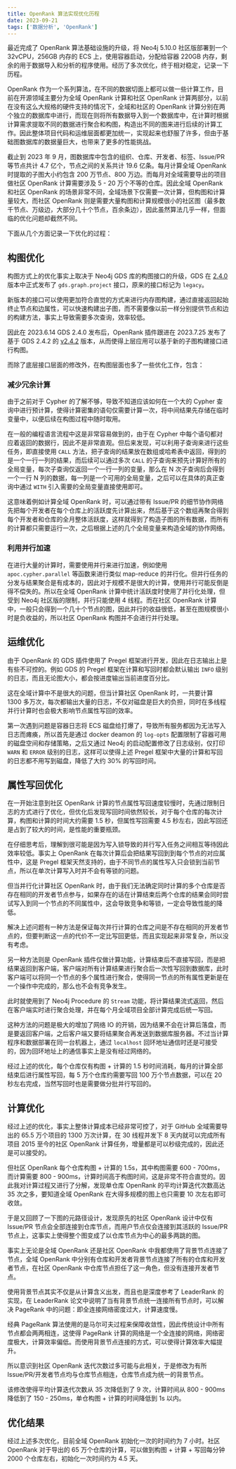 ```yaml
---
title: OpenRank 算法实现优化历程
date: 2023-09-21
tags: ['数据分析', 'OpenRank']
---
```


最近完成了 OpenRank 算法基础设施的升级，将 Neo4j 5.10.0 社区版部署到一个 32vCPU，256GB 内存的 ECS 上，使用容器启动，分配给容器 220GB 内存，剩余的用于数据导入和分析的程序使用。经历了多次优化，终于相对稳定，记录一下历程。

OpenRank 作为一个系列算法，在不同的数据切面上都可以做一些计算工作，目前在开源领域主要分为全域 OpenRank 计算和社区 OpenRank 计算两部分，以前在没有这么大规格的硬件支持的情况下，全域和社区的 OpenRank 计算分别在两个独立的数据库中进行，而现在则将所有数据导入到一个数据库中，在计算时根据计算需求提取不同的数据进行聚合和构图，构造出不同的图来进行后续的计算工作。因此整体项目代码和运维层面都更加统一，实现起来也舒服了许多，但由于基础图数据库的数据量巨大，也带来了更多的性能挑战。

截止到 2023 年 9 月，图数据库中包含的组织、仓库、开发者、标签、Issue/PR 等节点共计 4.7 亿个，节点之间的关系共计 19.6 亿条。每月计算全域 OpenRank 时提取的子图大小约包含 200 万节点、800 万边。而每月对全域需要导出的项目做社区 OpenRank 计算需要涉及 5 - 20 万个不等的仓库。因此全域 OpenRank 和社区 OpenRank 的场景非常不同，全域场景下仅需要一次计算，但构图和计算量较大，而社区 OpenRank 则是需要大量构图和计算规模很小的社区图（最多数千节点、万级边，大部分几十个节点，百余条边），因此虽然算法几乎一样，但面临的优化问题却截然不同。

下面从几个方面记录一下优化的过程：

## 构图优化

构图方式上的优化事实上取决于 Neo4j GDS 库的构图接口的升级，GDS 在 [2.4.0](https://github.com/neo4j/graph-data-science/releases/tag/2.4.0) 版本中正式发布了 `gds.graph.project` 接口，原来的接口标记为 `legacy`。

新版本的接口可以使用更加符合直觉的方式来进行内存图构建，通过直接返回起始终止节点和边属性，可以快速构建出子图，而不需要像以前一样分别提供节点和边的构建方法，事实上导致需要多次查询，效率较低。

因此在 2023.6.14 GDS 2.4.0 发布后，OpenRank 插件跟进在 2023.7.25 发布了基于 GDS 2.4.2 的 [v2.4.2](https://github.com/X-lab2017/openrank-neo4j-gds/releases/tag/v2.4.2) 版本，从而使得上层应用可以基于新的子图构建接口进行构图。

而除了底层接口层面的修改外，在构图层面也多了一些优化工作，包含：

### 减少冗余计算

由于之前对于 Cypher 的了解不够，导致不知道应该如何在一个大的 Cypher 查询中进行预计算，使得计算密集的语句仅需要计算一次，将中间结果先存储在临时变量中，以便后续在构图过程中随时取用。

在一般的编程语言流程中这是非常容易做到的，由于在 Cypher 中每个语句都对应着返回的数据行，因此不是非常直观。但后来发现，可以利用子查询来进行这些任务，即直接使用 `CALL` 方法，把子查询的结果放在数组或哈希表中返回，得到的是一个一行一列的结果，而后续可以通过多次 `CALL` 的子查询来预先计算好所有的全局变量，每次子查询仅返回一个一行一列的变量，那么在 N 次子查询后会得到一个一行 N 列的数据，每一列是一个可用的全局变量，之后可以在具体的真正查询中通过 `WITH` 引入需要的全局变量直接使用即可。

这意味着例如计算全域 OpenRank 时，可以通过带有 Issue/PR 的细节协作网络先把每个开发者在每个仓库上的活跃度先计算出来，然后基于这个数组再聚合得到每个开发者和仓库的全月整体活跃度，这样就得到了构造子图的所有数据，而所有的计算都只需要运行一次，之后根据上述的几个全局变量来构造全域的协作网络。

### 利用并行加速

在进行大量的计算时，需要使用并行来进行加速，例如使用 `apoc.cypher.parallel` 等函数来进行类似 map-reduce 的并行化。但并行任务的分发与结果聚合是有成本的，因此对于规模不是很大的计算，使用并行可能反倒是得不偿失的。所以在全域 OpenRank 计算中统计活跃度时使用了并行化处理，但受到 Neo4j 社区版的限制，并行只能使用 4 线程。而在社区 OpenRank 计算中，一般只会得到一个几十个节点的图，因此并行的收益很低，甚至在图规模很小时是负收益的，所以社区 OpenRank 构图并不会进行并行处理。

## 运维优化

由于 OpenRank 的 GDS 插件使用了 Pregel 框架进行开发，因此在日志输出上是有些不可控的。例如 GDS 的 Pregel 框架在计算和写回时都会默认输出 `INFO` 级别的日志，而且无论图大小，都会按进度输出当前进度百分比。

这在全域计算中不是很大的问题，但当计算社区 OpenRank 时，一共要计算 1300 多万次，每次都输出大量的日志，不仅对磁盘是巨大的负担，同时在多线程并行计算时也会极大影响节点属性写回的效率。

第一次遇到问题是容器日志将 ECS 磁盘给打爆了，导致所有服务都因为无法写入日志而瘫痪，所以首先是通过 docker deamon 的 `log-opts` 配置限制了容器可用的磁盘空间和存储策略，之后又通过 Neo4j 的启动配置修改了日志级别，仅打印 `WARN` 和 `ERROR` 级别的日志，这样可以使得上述 Pregel 框架中大量的计算和写回的日志都不用写到磁盘，降低了大约 30% 的写回时间。

## 属性写回优化

在一开始注意到社区 OpenRank 计算的节点属性写回速度较慢时，先通过限制日志的方式进行了优化，但优化后发现写回时间依然较长，对于每个仓库的每次计算，构图和计算的时间大约需要 1.5 秒，但属性写回需要 4.5 秒左右，因此写回还是占到了较大的时间，是性能的重要瓶颈。

在仔细思考后，理解到很可能是因为写入锁导致的并行写入任务之间相互等待因此效率较低。事实上 OpenRank 在每次计算后会把结果写回到到每个节点的对应属性中，这是 Pregel 框架天然支持的，由于不同节点的属性写入只会锁到当前节点，所以在单次计算写入时并不会有等锁的问题。

但当并行化计算社区 OpenRank 时，由于我们无法确定同时计算的多个仓库是否存在相同的开发者节点参与，如果存在的话在计算结束后两个仓库的结果会同时尝试写入到同一个节点的不同属性中，这会导致竞争和等锁，一定会导致性能的降低。

解决上述问题有一种方法是保证每次并行计算的仓库之间是不存在相同的开发者节点的，但要判断这一点的代价不一定比写回更低，而且实现起来非常复杂，所以没有考虑。

另一种方法则是 OpenRank 插件仅做计算功能，计算结束后不直接写回，而是把结果返回到客户端，客户端对所有计算结果进行聚合后一次性写回到数据库，此时客户端可以将同一个节点的多个属性进行聚合，使得同一节点的所有属性更新是在一个操作中完成的，那么也不会有竞争发生。

此时就使用到了 Neo4j Procedure 的 `Stream` 功能，将计算结果流式返回，然后在客户端实时进行聚合处理，并在每个月全域项目全部计算完成后统一写回。

这种方法的问题是极大的增加了网络 IO 的开销，因为结果不会在计算后落盘，而是要返回客户端，之后客户端又要将结果聚合再发送到数据库服务器。不过当计算程序和数据部署在同一台机器上，通过 `localhost` 回环地址通信时还是可接受的，因为回环地址上的通信事实上是没有经过网络的。

经过上述的优化，每个仓库仅有构图 + 计算的 1.5 秒时间消耗，每月的计算全部结束后进行属性写回，每 5 万个仓库约需要写回 100 万个节点数据，可以在 20 秒左右完成，当然写回时也是需要做分批并行写回的。

## 计算优化

经过上述的优化，事实上整体计算成本已经非常可控了，对于 GitHub 全域需要导出的 65.5 万个项目的 1300 万次计算，在 30 线程并发下 8 天内就可以完成所有项目 2015 至今的社区 OpenRank 计算任务，增量都是可以秒级完成的，因此还是可以接受的。

但社区 OpenRank 每个仓库构图 + 计算的 1.5s，其中构图需要 600 - 700ms，而计算需要 800 - 900ms，计算时间高于构图时间，这是非常不符合直觉的。因此我对计算过程又进行了分解，发现单仓库 OpenRank 的平均计算迭代次数高达 35 次之多，要知道全域 OpenRank 在大得多规模的图上也只需要 10 次左右即可收敛。

于是又回顾了一下图的元路径设计，发现原先的社区 OpenRank 设计中仅有 Issue/PR 节点会全部连接到仓库节点，而用户节点仅会连接到其活跃的 Issue/PR 节点上，这事实上使得整个图变成了以仓库节点为中心的最多两跳的图。

事实上无论是全域 OpenRank 还是社区 OpenRank 中我都使用了背景节点连接了节点，全域 OpenRank 中分别有仓库和开发者背景节点连接了所有的仓库和开发者节点，在社区 OpenRank 中仓库节点担任了这一角色，但没有连接开发者节点。

使用背景节点其实不仅是从计算含义出发，而且也是深度参考了 LeaderRank 的实现，在 LeaderRank 论文中说明了当有背景节点统一连接所有节点时，可以解决 PageRank 中的问题：即全连接网络密度过大，计算速度慢。

经典 PageRank 算法使用的是马尔可夫过程来保障收敛性，因此传统设计中所有节点都会两两相连，这使得 PageRank 计算的网络是一个全连接的网络，网络密度极大，计算效率偏低。而使用背景节点连接的方式，可以使得计算效率大幅提升。

所以意识到社区 OpenRank 迭代次数过多可能与此相关，于是修改为有所 Issue/PR/开发者节点均与仓库节点相连，仓库节点成为统一的背景节点。

该修改使得平均计算迭代次数从 35 次降低到了 9 次，计算时间从 800 - 900ms 降低到了 150 - 250ms，单仓构图 + 计算的时间降低到 1s 以内。

## 优化结果

经过上述多次优化，目前全域 OpenRank 初始化一次的时间约为 7 小时。社区 OpenRank 对于导出的 65 万个仓库的计算，可以做到构图 + 计算 + 写回每分钟 2000 个仓库左右，初始化一次时间约为 4.5 天。
